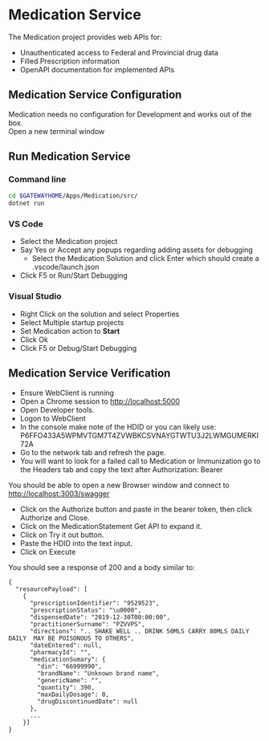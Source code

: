# Medication Service

The Medication project provides web APIs for:

* Unauthenticated access to Federal and Provincial drug data
* Filled Prescription information
* OpenAPI documentation for implemented APIs

## Medication Service Configuration

Medication needs no configuration for Development and works out of the box.  
Open a new terminal window

## Run Medication Service

### Command line

````bash
cd $GATEWAYHOME/Apps/Medication/src/
dotnet run
````

### VS Code

* Select the Medication project
* Say Yes or Accept any popups regarding adding assets for debugging
  * Select the Medication Solution and click Enter which should create a .vscode/launch.json
* Click F5 or Run/Start Debugging

### Visual Studio

* Right Click on the solution and select Properties
* Select Multiple startup projects
* Set Medication action to **Start**
* Click Ok
* Click F5 or Debug/Start Debugging

## Medication Service Verification

* Ensure WebClient is running
* Open a Chrome session to [http://localhost:5000](ttp://localhost:5000)
* Open Developer tools.
* Logon to WebClient
* In the console make note of the HDID or you can likely use: P6FFO433A5WPMVTGM7T4ZVWBKCSVNAYGTWTU3J2LWMGUMERKI72A  
* Go to the network tab and refresh the page.  
* You will want to look for a failed call to Medication or Immunization go to the Headers tab and copy the text after Authorization: Bearer

You should be able to open a new Browser window and connect to [http://localhost:3003/swagger](http://localhost:3003/swagger)

* Click on the Authorize button and paste in the bearer token, then click Authorize and Close.
* Click on the MedicationStatement Get API to expand it.  
* Click on Try it out button.  
* Paste the HDID into the text input.  
* Click on Execute

You should see a response of 200 and a body similar to:

````console
{
  "resourcePayload": [
    {
      "prescriptionIdentifier": "9529523",
      "prescriptionStatus": "\u0000",
      "dispensedDate": "2019-12-30T00:00:00",
      "practitionerSurname": "PZVVPS",
      "directions": ".. SHAKE WELL .. DRINK 50MLS CARRY 80MLS DAILY DAILY  MAY BE POISONOUS TO OTHERS",
      "dateEntered": null,
      "pharmacyId": "",
      "medicationSumary": {
        "din": "66999990",
        "brandName": "Unknown brand name",
        "genericName": "",
        "quantity": 390,
        "maxDailyDosage": 0,
        "drugDiscontinuedDate": null
      },
      ...
    }]
}
````